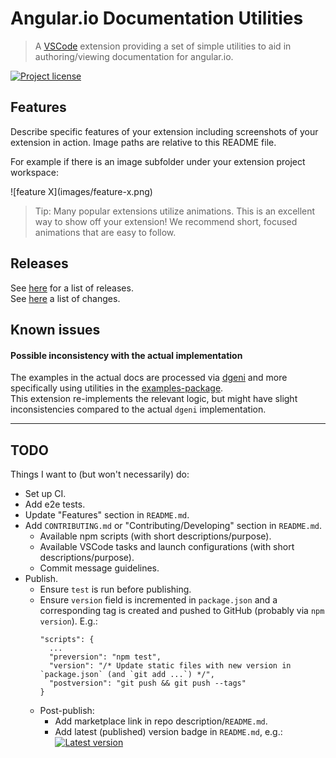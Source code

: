 # Angular.io Documentation Utilities

> A [VSCode](https://code.visualstudio.com/) extension providing a set of simple utilities to aid in authoring/viewing documentation for angular.io.

[![Project license](https://badgen.net/github/license/gkalpak/aio-docs-utils?emoji=1&label=📄+Project+license)](https://github.com/gkalpak/aio-docs-utils/tree/master/LICENSE.txt)

## Features

Describe specific features of your extension including screenshots of your extension in action. Image paths are relative to this README file.

For example if there is an image subfolder under your extension project workspace:

\!\[feature X\]\(images/feature-x.png\)

> Tip: Many popular extensions utilize animations. This is an excellent way to show off your extension! We recommend short, focused animations that are easy to follow.

## Releases

See [here](https://github.com/gkalpak/aio-docs-utils/releases) for a list of releases.<br />
See [here](https://github.com/gkalpak/aio-docs-utils/commits) a list of changes.

## Known issues

#### Possible inconsistency with the actual implementation

The examples in the actual docs are processed via [dgeni](https://github.com/angular/dgeni) and more specifically using utilities in the [examples-package](https://github.com/angular/angular/tree/master/aio/tools/transforms/examples-package).<br />
This extension re-implements the relevant logic, but might have slight inconsistencies compared to the actual `dgeni` implementation.

---
## TODO

Things I want to (but won't necessarily) do:

- Set up CI.
- Add e2e tests.
- Update "Features" section in `README.md`.
- Add `CONTRIBUTING.md` or "Contributing/Developing" section in `README.md`.
  - Available npm scripts (with short descriptions/purpose).
  - Available VSCode tasks and launch configurations (with short descriptions/purpose).
  - Commit message guidelines.
- Publish.
  - Ensure `test` is run before publishing.
  - Ensure `version` field is incremented in `package.json` and a corresponding tag is created and pushed to GitHub (probably via `npm version`). E.g.:
    ```
    "scripts": {
      ...
      "preversion": "npm test",
      "version": "/* Update static files with new version in `package.json` (and `git add ...`) */",
      "postversion": "git push && git push --tags"
    }
    ```
  - Post-publish:
    - Add marketplace link in repo description/`README.md`.
    - Add latest (published) version badge in `README.md`, e.g.:
      [![Latest version](https://vsmarketplacebadge.apphb.com/version-short/gkalpak.aio-docs-utils.svg?color=blue&label=Latest+version&logo=visual-studio-code&logoColor=white)](https://marketplace.visualstudio.com/items?itemName=gkalpak.aio-docs-utils)
